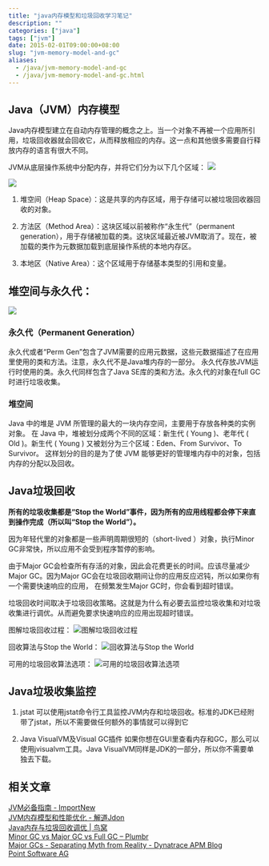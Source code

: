 ```yaml
---
title: "java内存模型和垃圾回收学习笔记"
description: ""
categories: ["java"]
tags: ["jvm"]
date: 2015-02-01T09:00:00+08:00
slug: "jvm-memory-model-and-gc"
aliases:
  - /java/jvm-memory-model-and-gc
  - /java/jvm-memory-model-and-gc.html
---
```

## Java（JVM）内存模型
Java内存模型建立在自动内存管理的概念之上。当一个对象不再被一个应用所引用，垃圾回收器就会回收它，从而释放相应的内存。这一点和其他很多需要自行释放内存的语言有很大不同。

JVM从底层操作系统中分配内存，并将它们分为以下几个区域：
![](http://www.pointsoftware.ch/wp-content/uploads/2012/11/Cookbook_JVMArguments_2_MemoryModel.png)

<!-- more -->

![](http://www.pointsoftware.ch/wp-content/uploads/2012/10/JUtH_20121024_RuntimeDataAreas_2_MemoryModel.png)

1. 堆空间（Heap Space）：这是共享的内存区域，用于存储可以被垃圾回收器回收的对象。

2. 方法区（Method Area）：这块区域以前被称作“永生代”（permanent generation），用于存储被加载的类。这块区域最近被JVM取消了。现在，被加载的类作为元数据加载到底层操作系统的本地内存区。

3. 本地区（Native Area）：这个区域用于存储基本类型的引用和变量。


## 堆空间与永久代：
![](http://colobu.com/2014/12/16/java-jvm-memory-model-and-garbage-collection-monitoring-tuning/Java-Memory-Model.png)

### 永久代（Permanent Generation）
永久代或者“Perm Gen”包含了JVM需要的应用元数据，这些元数据描述了在应用里使用的类和方法。注意，永久代不是Java堆内存的一部分。
永久代存放JVM运行时使用的类。永久代同样包含了Java SE库的类和方法。永久代的对象在full GC时进行垃圾收集。

### 堆空间
Java 中的堆是 JVM 所管理的最大的一块内存空间，主要用于存放各种类的实例对象。
在 Java 中，堆被划分成两个不同的区域：新生代 ( Young )、老年代 ( Old )。新生代 ( Young ) 又被划分为三个区域：Eden、From Survivor、To Survivor。
这样划分的目的是为了使 JVM 能够更好的管理堆内存中的对象，包括内存的分配以及回收。

## Java垃圾回收
**所有的垃圾收集都是“Stop the World”事件，因为所有的应用线程都会停下来直到操作完成（所以叫“Stop the World”）。**

因为年轻代里的对象都是一些声明周期很短的（short-lived ）对象，执行Minor GC非常快，所以应用不会受到程序暂停的影响。

由于Major GC会检查所有存活的对象，因此会花费更长的时间。应该尽量减少Major GC。因为Major GC会在垃圾回收期间让你的应用反应迟钝，所以如果你有一个需要快速响应的应用， 在频繁发生Major GC时，你会看到超时错误。

垃圾回收时间取决于垃圾回收策略。这就是为什么有必要去监控垃圾收集和对垃圾收集进行调优。从而避免要求快速响应的应用出现超时错误。

图解垃圾回收过程：
![图解垃圾回收过程](https://plumbr.eu/wp-content/uploads/2015/02/minor-gc-major-gc-full-gc.jpg)

回收算法与Stop the World：
![回收算法与Stop the World](http://apmblog.dynatrace.com/wp-content/600x263xGC-Compare-600x263.png.pagespeed.ic.3rAxdnMHEa.png)

可用的垃圾回收算法选项：
![可用的垃圾回收算法选项](http://www.jdon.com/idea/images/jvm.png)


## Java垃圾收集监控
1. jstat
可以使用jstat命令行工具监控JVM内存和垃圾回收。标准的JDK已经附带了jstat，所以不需要做任何额外的事情就可以得到它

2. Java VisualVM及Visual GC插件
如果你想在GUI里查看内存和GC，那么可以使用jvisualvm工具。Java VisualVM同样是JDK的一部分，所以你不需要单独去下载。

## 相关文章
[JVM必备指南 - ImportNew](http://www.importnew.com/13556.html)  
[JVM内存模型和性能优化 - 解道Jdon](http://www.jdon.com/idea/jvm.html)  
[Java内存与垃圾回收调优 | 鸟窝](http://colobu.com/2014/12/16/java-jvm-memory-model-and-garbage-collection-monitoring-tuning/)  
[Minor GC vs Major GC vs Full GC – Plumbr](https://plumbr.eu/blog/garbage-collection/minor-gc-vs-major-gc-vs-full-gc)  
[Major GCs - Separating Myth from Reality - Dynatrace APM Blog](http://apmblog.dynatrace.com/2011/03/10/major-gcs-separating-myth-from-reality/)  
[Point Software AG](http://www.pointsoftware.ch/de/under-the-hood-runtime-data-areas-javas-memory-model/)  
